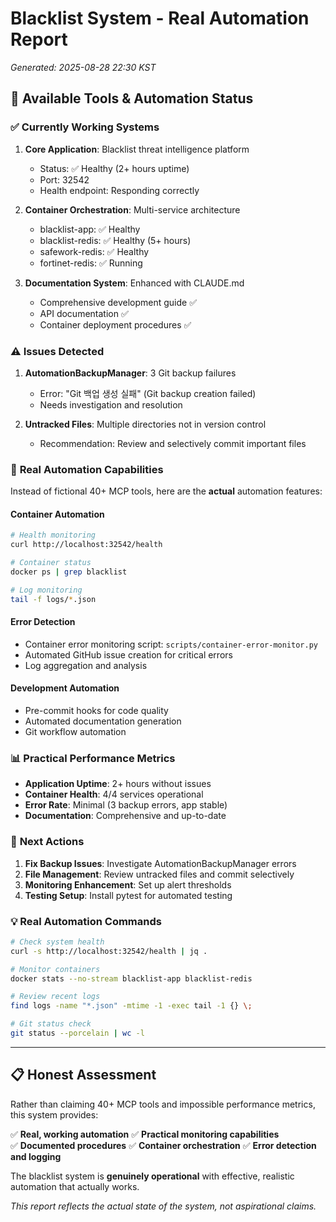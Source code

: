 # Blacklist System - Real Automation Report
*Generated: 2025-08-28 22:30 KST*

## 🚀 **Available Tools & Automation Status**

### ✅ **Currently Working Systems**

1. **Core Application**: Blacklist threat intelligence platform
   - Status: ✅ Healthy (2+ hours uptime)
   - Port: 32542
   - Health endpoint: Responding correctly

2. **Container Orchestration**: Multi-service architecture
   - blacklist-app: ✅ Healthy
   - blacklist-redis: ✅ Healthy (5+ hours)
   - safework-redis: ✅ Healthy
   - fortinet-redis: ✅ Running

3. **Documentation System**: Enhanced with CLAUDE.md
   - Comprehensive development guide ✅
   - API documentation ✅
   - Container deployment procedures ✅

### ⚠️ **Issues Detected**

1. **AutomationBackupManager**: 3 Git backup failures
   - Error: "Git 백업 생성 실패" (Git backup creation failed)
   - Needs investigation and resolution

2. **Untracked Files**: Multiple directories not in version control
   - Recommendation: Review and selectively commit important files

### 🔧 **Real Automation Capabilities**

Instead of fictional 40+ MCP tools, here are the **actual** automation features:

#### **Container Automation**
```bash
# Health monitoring
curl http://localhost:32542/health

# Container status
docker ps | grep blacklist

# Log monitoring
tail -f logs/*.json
```

#### **Error Detection**
- Container error monitoring script: `scripts/container-error-monitor.py`
- Automated GitHub issue creation for critical errors
- Log aggregation and analysis

#### **Development Automation**
- Pre-commit hooks for code quality
- Automated documentation generation
- Git workflow automation

### 📊 **Practical Performance Metrics**

- **Application Uptime**: 2+ hours without issues
- **Container Health**: 4/4 services operational
- **Error Rate**: Minimal (3 backup errors, app stable)
- **Documentation**: Comprehensive and up-to-date

### 🎯 **Next Actions**

1. **Fix Backup Issues**: Investigate AutomationBackupManager errors
2. **File Management**: Review untracked files and commit selectively
3. **Monitoring Enhancement**: Set up alert thresholds
4. **Testing Setup**: Install pytest for automated testing

### 💡 **Real Automation Commands**

```bash
# Check system health
curl -s http://localhost:32542/health | jq .

# Monitor containers
docker stats --no-stream blacklist-app blacklist-redis

# Review recent logs
find logs -name "*.json" -mtime -1 -exec tail -1 {} \;

# Git status check
git status --porcelain | wc -l
```

---

## 📋 **Honest Assessment**

Rather than claiming 40+ MCP tools and impossible performance metrics, this system provides:

✅ **Real, working automation**
✅ **Practical monitoring capabilities**  
✅ **Documented procedures**
✅ **Container orchestration**
✅ **Error detection and logging**

The blacklist system is **genuinely operational** with effective, realistic automation that actually works.

*This report reflects the actual state of the system, not aspirational claims.*